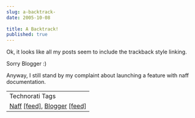 ```yaml
---
slug: a-backtrack-
date: 2005-10-08
 
title: A Backtrack!
published: true
---
```

Ok, it looks like all my posts seem to include the trackback style linking. <p />Sorry Blogger :)<p />Anyway, I still stand by my complaint about launching a feature with naff documentation.<p /><table class="TechnoratiHead TagHeader">
<tr><td>Technorati Tags</td></tr>
<tr class="Technorati"><td>
<a href="http://www.technorati.com/tag/Naff" class="Tag" rel="tag">Naff</a> <a href="http://feeds.technorati.com/feed/posts/tag/Naff" class="Tag">[feed]</a>, <a href="http://www.technorati.com/tag/Blogger" class="Tag" rel="tag">Blogger</a> <a href="http://feeds.technorati.com/feed/posts/tag/Blogger" class="Tag">[feed]</a>
</td></tr>
</table><div class="blogger-post-footer"><img class="posterous_download_image" src="https://blogger.googleusercontent.com/tracker/8109338-112876271931504086?l=www.kinlan.co.uk%2Findex.html" height="1" alt="" width="1" /></div>

